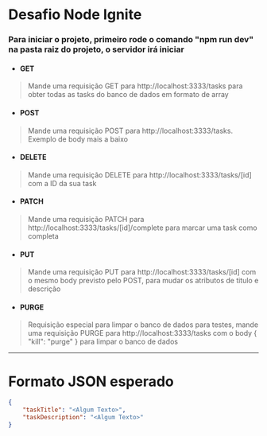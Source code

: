 # Desafio Node Ignite

### Para iniciar o projeto, primeiro rode o comando "npm run dev" na pasta raiz do projeto, o servidor irá iniciar

* #### GET
>Mande uma requisição GET para http://localhost:3333/tasks para obter todas as tasks do banco de dados em formato de array

* #### POST
>Mande uma requisição POST para http://localhost:3333/tasks. Exemplo de body mais a baixo

* #### DELETE
> Mande uma requisição DELETE para http://localhost:3333/tasks/[id] com a ID da sua task


* #### PATCH
>Mande uma requisição PATCH para http://localhost:3333/tasks/[id]/complete para marcar uma task como completa

* #### PUT
>Mande uma requisição PUT para http://localhost:3333/tasks/[id] com o mesmo body previsto pelo POST, para mudar os atributos de titulo e descrição



* #### PURGE
>Requisição especial para limpar o banco de dados para testes, mande uma requisição PURGE para http://localhost:3333/tasks com o body 
	{
		"kill": "purge"
	} 
>para limpar o banco de dados

***
# Formato JSON esperado

~~~json
{
	"taskTitle": "<Algum Texto>",
	"taskDescription": "<Algum Texto>"
}
~~~
